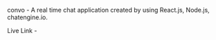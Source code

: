 convo - A real time chat application created by using React.js, Node.js, chatengine.io.

Live Link - 
